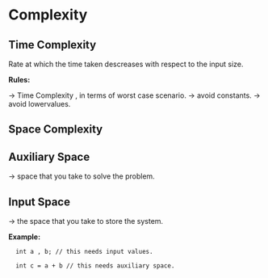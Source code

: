 # Complexity

## Time Complexity
  
  Rate at which the time taken descreases with respect to the input size.

  **Rules:**

  -> Time Complexity , in terms of worst case scenario.
  -> avoid constants.
  -> avoid lowervalues.

## Space Complexity
   
   ## Auxiliary Space
   -> space that you take to solve the problem.
   ## Input Space 
   -> the space that you take to store the system.

   **Example:**
   ```
     int a , b; // this needs input values.

     int c = a + b // this needs auxiliary space.
   ```
